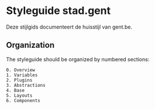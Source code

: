 # Styleguide stad.gent

Deze stijlgids documenteert de huisstijl van gent.be.

## Organization

The styleguide should be organized by numbered sections:

    0. Overview
    1. Variables
    2. Plugins
    3. Abstractions
    4. Base
    5. Layouts
    6. Components
